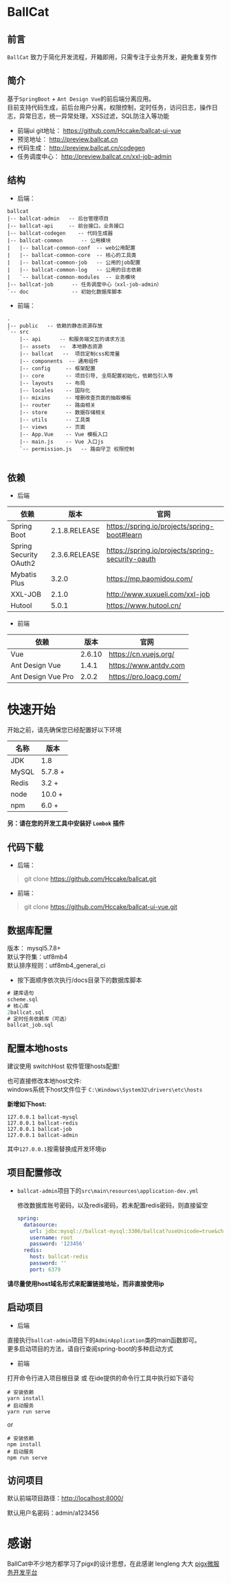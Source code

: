 # BallCat

## 前言

`BallCat` 致力于简化开发流程，开箱即用，只需专注于业务开发，避免重复劳作


## 简介
基于`SpringBoot` + `Ant Design Vue`的前后端分离应用。  
目前支持代码生成，前后台用户分离，权限控制，定时任务，访问日志，操作日志，异常日志，统一异常处理，XSS过滤，SQL防注入等功能

- 前端ui git地址： https://github.com/Hccake/ballcat-ui-vue
- 预览地址： http://preview.ballcat.cn
- 代码生成： http://preview.ballcat.cn/codegen
- 任务调度中心： http://preview.ballcat.cn/xxl-job-admin

## 结构

- 后端：

```
ballcat
|-- ballcat-admin   -- 后台管理项目
|-- ballcat-api     -- 前台接口，业务接口
|-- ballcat-codegen    -- 代码生成器
|-- ballcat-common      -- 公用模块
|   |-- ballcat-common-conf  -- web公用配置
|   |-- ballcat-common-core  -- 核心的工具类
|   |-- ballcat-common-job   -- 公用的job配置
|   |-- ballcat-common-log   -- 公用的日志依赖
|   `-- ballcat-common-modules  -- 业务模块
|-- ballcat-job      -- 任务调度中心（xxl-job-admin）
`-- doc              -- 初始化数据库脚本
```

- 前端：

```
.
|-- public   -- 依赖的静态资源存放
`-- src           
    |-- api      -- 和服务端交互的请求方法
    |-- assets   --  本地静态资源
    |-- ballcat   --  项目定制css和常量
    |-- components  -- 通用组件
    |-- config     -- 框架配置
    |-- core       -- 项目引导, 全局配置初始化，依赖包引入等
    |-- layouts    -- 布局
    |-- locales    -- 国际化
    |-- mixins     -- 增删改查页面的抽取模板
    |-- router     -- 路由相关
    |-- store      -- 数据存储相关
    |-- utils      -- 工具类
    |-- views      -- 页面
    |-- App.Vue    -- Vue 模板入口
    |-- main.js    -- Vue 入口js
    `-- permission.js   -- 路由守卫 权限控制
    
```

## 依赖

- 后端

依赖 |	版本 | 官网
--- | --- | ---
Spring Boot|	2.1.8.RELEASE| https://spring.io/projects/spring-boot#learn
Spring Security OAuth2|	2.3.6.RELEASE| https://spring.io/projects/spring-security-oauth
Mybatis Plus|	3.2.0|  https://mp.baomidou.com/
XXL-JOB| 2.1.0 | http://www.xuxueli.com/xxl-job
Hutool|	5.0.1| https://www.hutool.cn/


- 前端

依赖 |	版本 | 官网
--- | --- | ---
Vue| 2.6.10 | https://cn.vuejs.org/
Ant Design Vue|	1.4.1| https://www.antdv.com
Ant Design Vue Pro|	2.0.2| https://pro.loacg.com/


# 快速开始

开始之前，请先确保您已经配置好以下环境

名称  |  版本 |  
---| --- 
JDK	| 1.8	| 
MySQL	| 5.7.8 +	
Redis	| 3.2 +| 
node	| 10.0 +	
npm	| 6.0 +	| 

**另：请在您的开发工具中安装好 `Lombok` 插件** 

## 代码下载

- 后端：
> git clone https://github.com/Hccake/ballcat.git


- 前端：
> git clone https://github.com/Hccake/ballcat-ui-vue.git


## 数据库配置

版本： mysql5.7.8+  
默认字符集：utf8mb4  
默认排序规则：utf8mb4_general_ci  

- 按下面顺序依次执行/docs目录下的数据库脚本
```sql
# 建库语句
scheme.sql   
# 核心库
2ballcat.sql  
# 定时任务依赖库（可选）
ballcat_job.sql  
```

## 配置本地hosts

建议使用 switchHost 软件管理hosts配置!  

也可直接修改本地host文件:  
windows系统下host文件位于
`C:\Windows\System32\drivers\etc\hosts`


**新增如下host:**
```
127.0.0.1 ballcat-mysql
127.0.0.1 ballcat-redis
127.0.0.1 ballcat-job
127.0.0.1 ballcat-admin
```
其中`127.0.0.1`按需替换成开发环境ip

## 项目配置修改

- `ballcat-admin`项目下的`src\main\resources\application-dev.yml`

    修改数据库账号密码，以及redis密码，若未配置redis密码，则直接留空
    
    ```yaml
    spring:
      datasource:
        url: jdbc:mysql://ballcat-mysql:3306/ballcat?useUnicode=true&characterEncoding=UTF-8&serverTimezone=Asia/Shanghai
        username: root
        password: '123456'
      redis:
        host: ballcat-redis
        password: ''
        port: 6379
    ```  

**请尽量使用host域名形式来配置链接地址，而非直接使用ip**

## 启动项目

- 后端

直接执行`ballcat-admin`项目下的`AdminApplication`类的main函数即可。  
更多启动项目的方法，请自行查阅spring-boot的多种启动方式

- 前端

打开命令行进入项目根目录
或 在ide提供的命令行工具中执行如下语句

```
# 安装依赖
yarn install
# 启动服务
yarn run serve
```
or
```
# 安装依赖
npm install
# 启动服务
npm run serve
```

## 访问项目

默认前端项目路径：[http://localhost:8000/](http://localhost:8000/)

默认用户名密码：admin/a123456


# 感谢

BallCat中不少地方都学习了pigx的设计思想，在此感谢 lengleng 大大
[pigx微服务开发平台](https://www.pig4cloud.com/)
